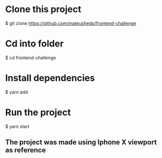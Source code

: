 # Clone this project
$ git clone https://github.com/mateushedp/frontend-challenge

# Cd into folder
$ cd frontend-challenge

# Install dependencies
$ yarn add

# Run the project
$ yarn start

## The project was made using Iphone X viewport as reference
